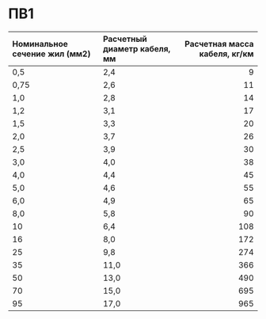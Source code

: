 # ПВ1

|  Номинальное сечение жил (мм2)   | Расчетный диаметр кабеля, мм   |   Расчетная масса кабеля, кг/км |
|:---------------------------------|:-------------------------------|--------------------------------:|
| 0,5                              | 2,4                            |                               9 |
| 0,75                             | 2,6                            |                              11 |
| 1,0                              | 2,8                            |                              14 |
| 1,2                              | 3,1                            |                              17 |
| 1,5                              | 3,3                            |                              20 |
| 2,0                              | 3,7                            |                              26 |
| 2,5                              | 3,9                            |                              30 |
| 3,0                              | 4,0                            |                              38 |
| 4,0                              | 4,4                            |                              45 |
| 5,0                              | 4,6                            |                              55 |
| 6,0                              | 4,9                            |                              65 |
| 8,0                              | 5,8                            |                              90 |
| 10                               | 6,4                            |                             108 |
| 16                               | 8,0                            |                             172 |
| 25                               | 9,8                            |                             274 |
| 35                               | 11,0                           |                             366 |
| 50                               | 13,0                           |                             490 |
| 70                               | 15,0                           |                             695 |
| 95                               | 17,0                           |                             965 |